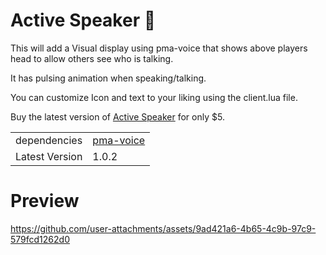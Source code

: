 # Active Speaker :microphone:

This will add a Visual display using pma-voice that shows above players head to allow others see who is talking.

It has pulsing animation when speaking/talking.

You can customize Icon and text to your liking using the client.lua file.

Buy the latest version of [Active Speaker](https://store.ragecity.online/package/6867897) for only $5.

|                             |                    |
|-----------------------------|--------------------|
| dependencies | [pma-voice](https://github.com/AvarianKnight/pma-voice)       |
| Latest Version | 1.0.2       |



# Preview
https://github.com/user-attachments/assets/9ad421a6-4b65-4c9b-97c9-579fcd1262d0


